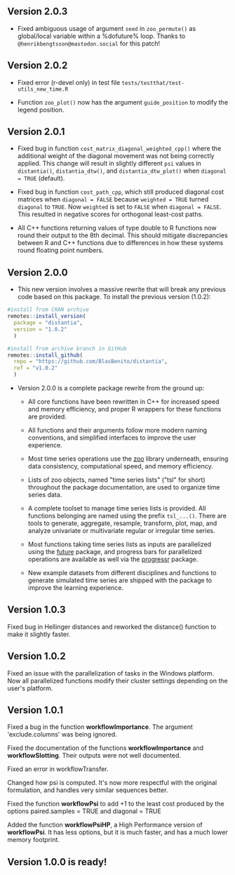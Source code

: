 ## Version 2.0.3

- Fixed ambiguous usage of argument `seed` in `zoo_permute()` as global/local variable within a %dofuture% loop. Thanks to `@henrikbengtsson@mastodon.social` for this patch!

## Version 2.0.2

- Fixed error (r-devel only) in test file `tests/testthat/test-utils_new_time.R`

- Function `zoo_plot()` now has the argument `guide_position` to modify the legend position.

## Version 2.0.1

- Fixed bug in function `cost_matrix_diagonal_weighted_cpp()` where the additional weight of the diagonal movement was not being correctly applied. This change will result in slightly different `psi` values in `distantia()`, `distantia_dtw()`, and `distantia_dtw_plot()` when `diagonal = TRUE` (default).

- Fixed bug in function `cost_path_cpp`, which still produced diagonal cost matrices when `diagonal = FALSE` because `weighted = TRUE` turned `diagonal` to `TRUE`. Now `weighted` is set to `FALSE` when `diagonal = FALSE`. This resulted in negative scores for orthogonal least-cost paths.

- All C++ functions returning values of type double to R functions now round their output to the 8th decimal. This should mitigate discrepancies between R and C++ functions due to differences in how these systems round floating point numbers.

## Version 2.0.0

- This new version involves a massive rewrite that will break any previous code based on this package. To install the previous version (1.0.2):
  
```r
#install from CRAN archive
remotes::install_version(
  package = "distantia", 
  version = "1.0.2"
  )

#install from archive branch in GitHub
remotes::install_github(
  repo = "https://github.com/BlasBenito/distantia",
  ref = "v1.0.2"
  )
```

- Version 2.0.0 is a complete package rewrite from the ground up:

    - All core functions have been rewritten in C++ for increased speed and memory efficiency, and proper R wrappers for these functions are provided.
    
    - All functions and their arguments follow more modern naming conventions, and simplified interfaces to improve the user experience.
    
    - Most time series operations use the [zoo](https://CRAN.R-project.org/package=zoo) library underneath, ensuring data consistency, computational speed, and memory efficiency.
    
    - Lists of zoo objects, named "time series lists" ("tsl" for short) throughout the package documentation, are used to organize time series data.
    
    - A complete toolset to manage time series lists is provided. All functions belonging are named using the prefix `tsl_...()`. There are tools to generate, aggregate, resample, transform, plot, map, and analyze univariate or multivariate regular or irregular time series.
    
    - Most functions taking time series lists as inputs are parallelized using the [future](https://CRAN.R-project.org/package=future) package, and progress bars for parallelized operations are available as well via the [progressr](https://CRAN.R-project.org/package=progressr) package.
    
    - New example datasets from different disciplines and functions to generate simulated time series are shipped with the package to improve the learning experience.

## Version 1.0.3

Fixed bug in Hellinger distances and reworked the distance() function to make it slightly faster.

## Version 1.0.2

Fixed an issue with the parallelization of tasks in the Windows platform. Now all parallelized functions modify their cluster settings depending on the user's platform.

## Version 1.0.1

Fixed a bug in the function **workflowImportance**. The argument 'exclude.columns' was being ignored.

Fixed the documentation of the functions **workflowImportance** and **workflowSlotting**. Their outputs were not well documented.

Fixed an error in workflowTransfer.

Changed how psi is computed. It's now more respectful with the original formulation, and handles very similar sequences better.

Fixed the function **workflowPsi** to add +1 to the least cost produced by the options paired.samples = TRUE and diagonal = TRUE

Added the function **workflowPsiHP**, a High Performance version of **workflowPsi**. It has less options, but it is much faster, and has a much lower memory footprint.

## Version 1.0.0 is ready!


